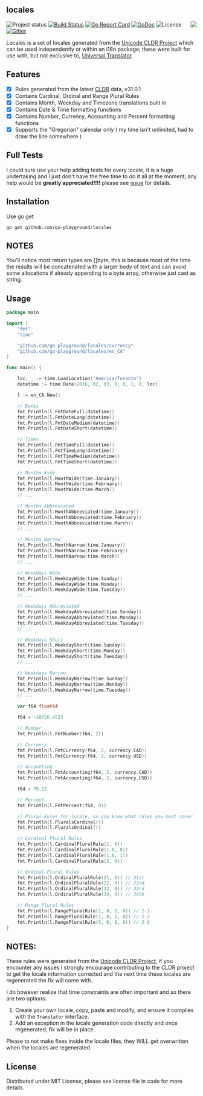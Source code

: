 ## locales
<img align="right" src="https://raw.githubusercontent.com/go-playground/locales/master/logo.png">![Project status](https://img.shields.io/badge/version-0.13.0-green.svg)
[![Build Status](https://travis-ci.org/go-playground/locales.svg?branch=master)](https://travis-ci.org/go-playground/locales)
[![Go Report Card](https://goreportcard.com/badge/github.com/go-playground/locales)](https://goreportcard.com/report/github.com/go-playground/locales)
[![GoDoc](https://godoc.org/github.com/go-playground/locales?status.svg)](https://godoc.org/github.com/go-playground/locales)
![License](https://img.shields.io/dub/l/vibe-d.svg)
[![Gitter](https://badges.gitter.im/go-playground/locales.svg)](https://gitter.im/go-playground/locales?utm_source=badge&utm_medium=badge&utm_campaign=pr-badge)

Locales is a set of locales generated from the [Unicode CLDR Project](http://cldr.unicode.org/) which can be used independently or within
an i18n package; these were built for use with, but not exclusive to, [Universal Translator](https://github.com/go-playground/universal-translator).

Features
--------
- [x] Rules generated from the latest [CLDR](http://cldr.unicode.org/index/downloads) data, v31.0.1
- [x] Contains Cardinal, Ordinal and Range Plural Rules
- [x] Contains Month, Weekday and Timezone translations built in
- [x] Contains Date & Time formatting functions
- [x] Contains Number, Currency, Accounting and Percent formatting functions
- [x] Supports the "Gregorian" calendar only ( my time isn't unlimited, had to draw the line somewhere )

Full Tests
--------------------
I could sure use your help adding tests for every locale, it is a huge undertaking and I just don't have the free time to do it all at the moment;
any help would be **greatly appreciated!!!!** please see [issue](https://github.com/go-playground/locales/issues/1) for details.

Installation
-----------

Use go get

```shell
go get github.com/go-playground/locales
```

NOTES
--------
You'll notice most return types are []byte, this is because most of the time the results will be concatenated with a larger body
of text and can avoid some allocations if already appending to a byte array, otherwise just cast as string.

Usage
-------
```go
package main

import (
	"fmt"
	"time"

	"github.com/go-playground/locales/currency"
	"github.com/go-playground/locales/en_CA"
)

func main() {

	loc, _ := time.LoadLocation("America/Toronto")
	datetime := time.Date(2016, 02, 03, 9, 0, 1, 0, loc)

	l := en_CA.New()

	// Dates
	fmt.Println(l.FmtDateFull(datetime))
	fmt.Println(l.FmtDateLong(datetime))
	fmt.Println(l.FmtDateMedium(datetime))
	fmt.Println(l.FmtDateShort(datetime))

	// Times
	fmt.Println(l.FmtTimeFull(datetime))
	fmt.Println(l.FmtTimeLong(datetime))
	fmt.Println(l.FmtTimeMedium(datetime))
	fmt.Println(l.FmtTimeShort(datetime))

	// Months Wide
	fmt.Println(l.MonthWide(time.January))
	fmt.Println(l.MonthWide(time.February))
	fmt.Println(l.MonthWide(time.March))
	// ...

	// Months Abbreviated
	fmt.Println(l.MonthAbbreviated(time.January))
	fmt.Println(l.MonthAbbreviated(time.February))
	fmt.Println(l.MonthAbbreviated(time.March))
	// ...

	// Months Narrow
	fmt.Println(l.MonthNarrow(time.January))
	fmt.Println(l.MonthNarrow(time.February))
	fmt.Println(l.MonthNarrow(time.March))
	// ...

	// Weekdays Wide
	fmt.Println(l.WeekdayWide(time.Sunday))
	fmt.Println(l.WeekdayWide(time.Monday))
	fmt.Println(l.WeekdayWide(time.Tuesday))
	// ...

	// Weekdays Abbreviated
	fmt.Println(l.WeekdayAbbreviated(time.Sunday))
	fmt.Println(l.WeekdayAbbreviated(time.Monday))
	fmt.Println(l.WeekdayAbbreviated(time.Tuesday))
	// ...

	// Weekdays Short
	fmt.Println(l.WeekdayShort(time.Sunday))
	fmt.Println(l.WeekdayShort(time.Monday))
	fmt.Println(l.WeekdayShort(time.Tuesday))
	// ...

	// Weekdays Narrow
	fmt.Println(l.WeekdayNarrow(time.Sunday))
	fmt.Println(l.WeekdayNarrow(time.Monday))
	fmt.Println(l.WeekdayNarrow(time.Tuesday))
	// ...

	var f64 float64

	f64 = -10356.4523

	// Number
	fmt.Println(l.FmtNumber(f64, 2))

	// Currency
	fmt.Println(l.FmtCurrency(f64, 2, currency.CAD))
	fmt.Println(l.FmtCurrency(f64, 2, currency.USD))

	// Accounting
	fmt.Println(l.FmtAccounting(f64, 2, currency.CAD))
	fmt.Println(l.FmtAccounting(f64, 2, currency.USD))

	f64 = 78.12

	// Percent
	fmt.Println(l.FmtPercent(f64, 0))

	// Plural Rules for locale, so you know what rules you must cover
	fmt.Println(l.PluralsCardinal())
	fmt.Println(l.PluralsOrdinal())

	// Cardinal Plural Rules
	fmt.Println(l.CardinalPluralRule(1, 0))
	fmt.Println(l.CardinalPluralRule(1.0, 0))
	fmt.Println(l.CardinalPluralRule(1.0, 1))
	fmt.Println(l.CardinalPluralRule(3, 0))

	// Ordinal Plural Rules
	fmt.Println(l.OrdinalPluralRule(21, 0)) // 21st
	fmt.Println(l.OrdinalPluralRule(22, 0)) // 22nd
	fmt.Println(l.OrdinalPluralRule(33, 0)) // 33rd
	fmt.Println(l.OrdinalPluralRule(34, 0)) // 34th

	// Range Plural Rules
	fmt.Println(l.RangePluralRule(1, 0, 1, 0)) // 1-1
	fmt.Println(l.RangePluralRule(1, 0, 2, 0)) // 1-2
	fmt.Println(l.RangePluralRule(5, 0, 8, 0)) // 5-8
}
```

NOTES:
-------
These rules were generated from the [Unicode CLDR Project](http://cldr.unicode.org/), if you encounter any issues
I strongly encourage contributing to the CLDR project to get the locale information corrected and the next time
these locales are regenerated the fix will come with.

I do however realize that time constraints are often important and so there are two options:

1. Create your own locale, copy, paste and modify, and ensure it complies with the `Translator` interface.
2. Add an exception in the locale generation code directly and once regenerated, fix will be in place.

Please to not make fixes inside the locale files, they WILL get overwritten when the locales are regenerated.

License
------
Distributed under MIT License, please see license file in code for more details.
